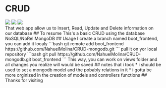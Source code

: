 # CRUD
<div>
  <img src="https://img.shields.io/github/last-commit/nahuelmol/CRUD-mongodb"/>
  <img src="https://img.shields.io/github/languages/code-size/nahuelmol/CRUD-mongodb"/>
  <img src="https://img.shields.io/github/languages/top/nahuelmol/CRUD-mongodb"/>
</div>
That web app allow us to Insert, Read, Update and Delete information on our database
## To resume
This's a basic CRUD using the database NoSQL/NoRel MongoDB
## Usage
I create a branch named boot_frontend, you can add it localy
```bash
git remote add boot_frontend https://github.com/NahuelMolina/CRUD-mongodb.git
```
pull it on yor local repository
```bash
git pull https://github.com/NahuelMolina/CRUD-mongodb.git boot_frontend
```
This way, you can work on views folder and all changes you realize will would be saved
## notes that i took
* i should be used to set a mongodb model and the pobably relations in it
* i gotta be more orginized in the creation of models and controllers functions
## Thanks for visiting
